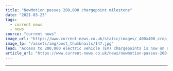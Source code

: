 ```yaml
---
title: "NewMotion passes 200,000 chargepoint milestone"
date: "2021-03-23"
tags: 
  - current news
  - news
source: "current news"
image_url: "https://www.current-news.co.uk/static/images/_400x400_crop_center-center/NewMotion-Charger-NewMotion.jpg"
image_fp: "/assets/img/post_thumbnails/147.jpg"
lead: "Access to 200,000 electric vehicle (EV) chargepoints is now on offer across through NewMotion's network 35 European countries in a new milestone."
article_url: "https://www.current-news.co.uk/news/newmotion-passes-200-000-chargepoint-milestone?utm_source=rss-feeds&utm_medium=rss&utm_campaign=rss"
---
```


---
